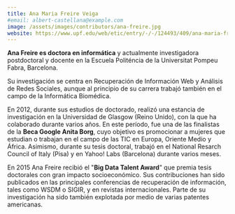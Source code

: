 ```yaml
---
title: Ana Maria Freire Veiga
#email: albert-castellana@example.com
image: /assets/images/contributors/ana-freire.jpg
website: https://www.upf.edu/web/etic/entry/-/-/124493/409/ana-maria-freire
---
```


**Ana Freire es doctora en informática** y actualmente investigadora postdoctoral y docente en la Escuela Politéncia de la Universitat Pompeu Fabra, Barcelona. 

Su investigación se centra en Recuperación de Información Web y Análisis de Redes Sociales, aunque al principio de su carrera trabajó también en el campo de la Informática Biomédica. 

En 2012, durante sus estudios de doctorado, realizó una estancia de investigación en la Universidad de Glasgow (Reino Unido), con la que ha colaborado durante varios años. En este período, fue una de las finalistas de la **Beca Google Anita Borg**, cuyo objetivo es promocionar a mujeres que estudian o trabajan en el campo de las TIC en Europa, Oriente Medio y África. Asimismo, durante su tesis doctoral, trabajó en el National Resarch Council of Italy (Pisa) y en Yahoo! Labs (Barcelona) durante varios meses.

En 2015 Ana Freire recibió el "**Big Data Talent Award**" que premia tesis doctorales con gran impacto socioeconómico. Sus contribuciones han sido publicados en las principales conferencias de recuperación de información, tales como WSDM o SIGIR, y en revistas internacionales. Parte de su investigación ha sido también explotada por medio de varias patentes americanas.
